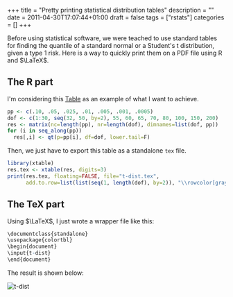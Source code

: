 +++
title = "Pretty printing statistical distribution tables"
description = ""
date = 2011-04-30T17:07:44+01:00
draft = false
tags = ["rstats"]
categories = []
+++

Before using statistical software, we were teached to use standard tables for finding the quantile of a standard normal or a Student's t distribution, given a type 1 risk. Here is a way to quickly print them on a PDF file using R and $\LaTeX$.

## The R part

I'm considering this [Table](http://www.math.unb.ca/~knight/utility/t-table.htm) <i class="fa fa-chain-broken fa-1x"></i> as an example of what I want to achieve.

```r
pp <- c(.10, .05, .025, .01, .005, .001, .0005)
dof <- c(1:30, seq(32, 50, by=2), 55, 60, 65, 70, 80, 100, 150, 200)
res <- matrix(nc=length(pp), nr=length(dof), dimnames=list(dof, pp))
for (i in seq_along(pp))
  res[,i] <- qt(p=pp[i], df=dof, lower.tail=F)
```

Then, we just have to export this table as a standalone `tex` file.

```r
library(xtable)
res.tex <- xtable(res, digits=3)
print(res.tex, floating=FALSE, file="t-dist.tex", 
      add.to.row=list(list(seq(1, length(dof), by=2)), "\\rowcolor[gray]{.9} "))
```

## The TeX part

Using $\LaTeX$, I just wrote a wrapper file like this:

```r
\documentclass{standalone}
\usepackage{colortbl}
\begin{document}
\input{t-dist}
\end{document}
```

The result is shown below:

![t-dist](/img/20110430190433.png)

